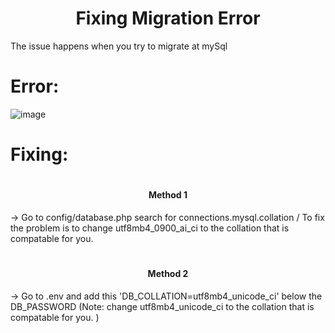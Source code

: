 ## <h1 align="center">Fixing Migration Error</h1>

The issue happens when you try to migrate at mySql


# Error:

![image](https://github.com/amrachraf6690/laravel11/assets/78552764/139150d9-cde1-4b67-aa2e-1670791d2138)

# Fixing:

# <h4 align="center">Method 1</h4>
-> Go to config/database.php search for connections.mysql.collation / To fix the problem is to change utf8mb4_0900_ai_ci to the collation that is compatable for you.


# <h4 align="center">Method 2</h4>
-> Go to .env and add this 'DB_COLLATION=utf8mb4_unicode_ci' below the DB_PASSWORD (Note: change utf8mb4_unicode_ci to the collation that is compatable for you. )

